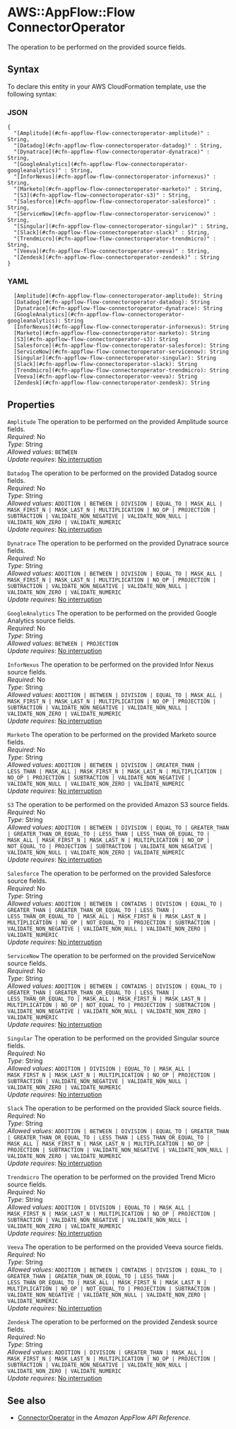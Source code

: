 # AWS::AppFlow::Flow ConnectorOperator<a name="aws-properties-appflow-flow-connectoroperator"></a>

 The operation to be performed on the provided source fields\. 

## Syntax<a name="aws-properties-appflow-flow-connectoroperator-syntax"></a>

To declare this entity in your AWS CloudFormation template, use the following syntax:

### JSON<a name="aws-properties-appflow-flow-connectoroperator-syntax.json"></a>

```
{
  "[Amplitude](#cfn-appflow-flow-connectoroperator-amplitude)" : String,
  "[Datadog](#cfn-appflow-flow-connectoroperator-datadog)" : String,
  "[Dynatrace](#cfn-appflow-flow-connectoroperator-dynatrace)" : String,
  "[GoogleAnalytics](#cfn-appflow-flow-connectoroperator-googleanalytics)" : String,
  "[InforNexus](#cfn-appflow-flow-connectoroperator-infornexus)" : String,
  "[Marketo](#cfn-appflow-flow-connectoroperator-marketo)" : String,
  "[S3](#cfn-appflow-flow-connectoroperator-s3)" : String,
  "[Salesforce](#cfn-appflow-flow-connectoroperator-salesforce)" : String,
  "[ServiceNow](#cfn-appflow-flow-connectoroperator-servicenow)" : String,
  "[Singular](#cfn-appflow-flow-connectoroperator-singular)" : String,
  "[Slack](#cfn-appflow-flow-connectoroperator-slack)" : String,
  "[Trendmicro](#cfn-appflow-flow-connectoroperator-trendmicro)" : String,
  "[Veeva](#cfn-appflow-flow-connectoroperator-veeva)" : String,
  "[Zendesk](#cfn-appflow-flow-connectoroperator-zendesk)" : String
}
```

### YAML<a name="aws-properties-appflow-flow-connectoroperator-syntax.yaml"></a>

```
  [Amplitude](#cfn-appflow-flow-connectoroperator-amplitude): String
  [Datadog](#cfn-appflow-flow-connectoroperator-datadog): String
  [Dynatrace](#cfn-appflow-flow-connectoroperator-dynatrace): String
  [GoogleAnalytics](#cfn-appflow-flow-connectoroperator-googleanalytics): String
  [InforNexus](#cfn-appflow-flow-connectoroperator-infornexus): String
  [Marketo](#cfn-appflow-flow-connectoroperator-marketo): String
  [S3](#cfn-appflow-flow-connectoroperator-s3): String
  [Salesforce](#cfn-appflow-flow-connectoroperator-salesforce): String
  [ServiceNow](#cfn-appflow-flow-connectoroperator-servicenow): String
  [Singular](#cfn-appflow-flow-connectoroperator-singular): String
  [Slack](#cfn-appflow-flow-connectoroperator-slack): String
  [Trendmicro](#cfn-appflow-flow-connectoroperator-trendmicro): String
  [Veeva](#cfn-appflow-flow-connectoroperator-veeva): String
  [Zendesk](#cfn-appflow-flow-connectoroperator-zendesk): String
```

## Properties<a name="aws-properties-appflow-flow-connectoroperator-properties"></a>

`Amplitude`  <a name="cfn-appflow-flow-connectoroperator-amplitude"></a>
 The operation to be performed on the provided Amplitude source fields\.   
*Required*: No  
*Type*: String  
*Allowed values*: `BETWEEN`  
*Update requires*: [No interruption](https://docs.aws.amazon.com/AWSCloudFormation/latest/UserGuide/using-cfn-updating-stacks-update-behaviors.html#update-no-interrupt)

`Datadog`  <a name="cfn-appflow-flow-connectoroperator-datadog"></a>
 The operation to be performed on the provided Datadog source fields\.   
*Required*: No  
*Type*: String  
*Allowed values*: `ADDITION | BETWEEN | DIVISION | EQUAL_TO | MASK_ALL | MASK_FIRST_N | MASK_LAST_N | MULTIPLICATION | NO_OP | PROJECTION | SUBTRACTION | VALIDATE_NON_NEGATIVE | VALIDATE_NON_NULL | VALIDATE_NON_ZERO | VALIDATE_NUMERIC`  
*Update requires*: [No interruption](https://docs.aws.amazon.com/AWSCloudFormation/latest/UserGuide/using-cfn-updating-stacks-update-behaviors.html#update-no-interrupt)

`Dynatrace`  <a name="cfn-appflow-flow-connectoroperator-dynatrace"></a>
 The operation to be performed on the provided Dynatrace source fields\.   
*Required*: No  
*Type*: String  
*Allowed values*: `ADDITION | BETWEEN | DIVISION | EQUAL_TO | MASK_ALL | MASK_FIRST_N | MASK_LAST_N | MULTIPLICATION | NO_OP | PROJECTION | SUBTRACTION | VALIDATE_NON_NEGATIVE | VALIDATE_NON_NULL | VALIDATE_NON_ZERO | VALIDATE_NUMERIC`  
*Update requires*: [No interruption](https://docs.aws.amazon.com/AWSCloudFormation/latest/UserGuide/using-cfn-updating-stacks-update-behaviors.html#update-no-interrupt)

`GoogleAnalytics`  <a name="cfn-appflow-flow-connectoroperator-googleanalytics"></a>
 The operation to be performed on the provided Google Analytics source fields\.   
*Required*: No  
*Type*: String  
*Allowed values*: `BETWEEN | PROJECTION`  
*Update requires*: [No interruption](https://docs.aws.amazon.com/AWSCloudFormation/latest/UserGuide/using-cfn-updating-stacks-update-behaviors.html#update-no-interrupt)

`InforNexus`  <a name="cfn-appflow-flow-connectoroperator-infornexus"></a>
 The operation to be performed on the provided Infor Nexus source fields\.   
*Required*: No  
*Type*: String  
*Allowed values*: `ADDITION | BETWEEN | DIVISION | EQUAL_TO | MASK_ALL | MASK_FIRST_N | MASK_LAST_N | MULTIPLICATION | NO_OP | PROJECTION | SUBTRACTION | VALIDATE_NON_NEGATIVE | VALIDATE_NON_NULL | VALIDATE_NON_ZERO | VALIDATE_NUMERIC`  
*Update requires*: [No interruption](https://docs.aws.amazon.com/AWSCloudFormation/latest/UserGuide/using-cfn-updating-stacks-update-behaviors.html#update-no-interrupt)

`Marketo`  <a name="cfn-appflow-flow-connectoroperator-marketo"></a>
 The operation to be performed on the provided Marketo source fields\.   
*Required*: No  
*Type*: String  
*Allowed values*: `ADDITION | BETWEEN | DIVISION | GREATER_THAN | LESS_THAN | MASK_ALL | MASK_FIRST_N | MASK_LAST_N | MULTIPLICATION | NO_OP | PROJECTION | SUBTRACTION | VALIDATE_NON_NEGATIVE | VALIDATE_NON_NULL | VALIDATE_NON_ZERO | VALIDATE_NUMERIC`  
*Update requires*: [No interruption](https://docs.aws.amazon.com/AWSCloudFormation/latest/UserGuide/using-cfn-updating-stacks-update-behaviors.html#update-no-interrupt)

`S3`  <a name="cfn-appflow-flow-connectoroperator-s3"></a>
 The operation to be performed on the provided Amazon S3 source fields\.   
*Required*: No  
*Type*: String  
*Allowed values*: `ADDITION | BETWEEN | DIVISION | EQUAL_TO | GREATER_THAN | GREATER_THAN_OR_EQUAL_TO | LESS_THAN | LESS_THAN_OR_EQUAL_TO | MASK_ALL | MASK_FIRST_N | MASK_LAST_N | MULTIPLICATION | NO_OP | NOT_EQUAL_TO | PROJECTION | SUBTRACTION | VALIDATE_NON_NEGATIVE | VALIDATE_NON_NULL | VALIDATE_NON_ZERO | VALIDATE_NUMERIC`  
*Update requires*: [No interruption](https://docs.aws.amazon.com/AWSCloudFormation/latest/UserGuide/using-cfn-updating-stacks-update-behaviors.html#update-no-interrupt)

`Salesforce`  <a name="cfn-appflow-flow-connectoroperator-salesforce"></a>
 The operation to be performed on the provided Salesforce source fields\.   
*Required*: No  
*Type*: String  
*Allowed values*: `ADDITION | BETWEEN | CONTAINS | DIVISION | EQUAL_TO | GREATER_THAN | GREATER_THAN_OR_EQUAL_TO | LESS_THAN | LESS_THAN_OR_EQUAL_TO | MASK_ALL | MASK_FIRST_N | MASK_LAST_N | MULTIPLICATION | NO_OP | NOT_EQUAL_TO | PROJECTION | SUBTRACTION | VALIDATE_NON_NEGATIVE | VALIDATE_NON_NULL | VALIDATE_NON_ZERO | VALIDATE_NUMERIC`  
*Update requires*: [No interruption](https://docs.aws.amazon.com/AWSCloudFormation/latest/UserGuide/using-cfn-updating-stacks-update-behaviors.html#update-no-interrupt)

`ServiceNow`  <a name="cfn-appflow-flow-connectoroperator-servicenow"></a>
 The operation to be performed on the provided ServiceNow source fields\.   
*Required*: No  
*Type*: String  
*Allowed values*: `ADDITION | BETWEEN | CONTAINS | DIVISION | EQUAL_TO | GREATER_THAN | GREATER_THAN_OR_EQUAL_TO | LESS_THAN | LESS_THAN_OR_EQUAL_TO | MASK_ALL | MASK_FIRST_N | MASK_LAST_N | MULTIPLICATION | NO_OP | NOT_EQUAL_TO | PROJECTION | SUBTRACTION | VALIDATE_NON_NEGATIVE | VALIDATE_NON_NULL | VALIDATE_NON_ZERO | VALIDATE_NUMERIC`  
*Update requires*: [No interruption](https://docs.aws.amazon.com/AWSCloudFormation/latest/UserGuide/using-cfn-updating-stacks-update-behaviors.html#update-no-interrupt)

`Singular`  <a name="cfn-appflow-flow-connectoroperator-singular"></a>
 The operation to be performed on the provided Singular source fields\.   
*Required*: No  
*Type*: String  
*Allowed values*: `ADDITION | DIVISION | EQUAL_TO | MASK_ALL | MASK_FIRST_N | MASK_LAST_N | MULTIPLICATION | NO_OP | PROJECTION | SUBTRACTION | VALIDATE_NON_NEGATIVE | VALIDATE_NON_NULL | VALIDATE_NON_ZERO | VALIDATE_NUMERIC`  
*Update requires*: [No interruption](https://docs.aws.amazon.com/AWSCloudFormation/latest/UserGuide/using-cfn-updating-stacks-update-behaviors.html#update-no-interrupt)

`Slack`  <a name="cfn-appflow-flow-connectoroperator-slack"></a>
 The operation to be performed on the provided Slack source fields\.   
*Required*: No  
*Type*: String  
*Allowed values*: `ADDITION | BETWEEN | DIVISION | EQUAL_TO | GREATER_THAN | GREATER_THAN_OR_EQUAL_TO | LESS_THAN | LESS_THAN_OR_EQUAL_TO | MASK_ALL | MASK_FIRST_N | MASK_LAST_N | MULTIPLICATION | NO_OP | PROJECTION | SUBTRACTION | VALIDATE_NON_NEGATIVE | VALIDATE_NON_NULL | VALIDATE_NON_ZERO | VALIDATE_NUMERIC`  
*Update requires*: [No interruption](https://docs.aws.amazon.com/AWSCloudFormation/latest/UserGuide/using-cfn-updating-stacks-update-behaviors.html#update-no-interrupt)

`Trendmicro`  <a name="cfn-appflow-flow-connectoroperator-trendmicro"></a>
 The operation to be performed on the provided Trend Micro source fields\.   
*Required*: No  
*Type*: String  
*Allowed values*: `ADDITION | DIVISION | EQUAL_TO | MASK_ALL | MASK_FIRST_N | MASK_LAST_N | MULTIPLICATION | NO_OP | PROJECTION | SUBTRACTION | VALIDATE_NON_NEGATIVE | VALIDATE_NON_NULL | VALIDATE_NON_ZERO | VALIDATE_NUMERIC`  
*Update requires*: [No interruption](https://docs.aws.amazon.com/AWSCloudFormation/latest/UserGuide/using-cfn-updating-stacks-update-behaviors.html#update-no-interrupt)

`Veeva`  <a name="cfn-appflow-flow-connectoroperator-veeva"></a>
 The operation to be performed on the provided Veeva source fields\.   
*Required*: No  
*Type*: String  
*Allowed values*: `ADDITION | BETWEEN | CONTAINS | DIVISION | EQUAL_TO | GREATER_THAN | GREATER_THAN_OR_EQUAL_TO | LESS_THAN | LESS_THAN_OR_EQUAL_TO | MASK_ALL | MASK_FIRST_N | MASK_LAST_N | MULTIPLICATION | NO_OP | NOT_EQUAL_TO | PROJECTION | SUBTRACTION | VALIDATE_NON_NEGATIVE | VALIDATE_NON_NULL | VALIDATE_NON_ZERO | VALIDATE_NUMERIC`  
*Update requires*: [No interruption](https://docs.aws.amazon.com/AWSCloudFormation/latest/UserGuide/using-cfn-updating-stacks-update-behaviors.html#update-no-interrupt)

`Zendesk`  <a name="cfn-appflow-flow-connectoroperator-zendesk"></a>
 The operation to be performed on the provided Zendesk source fields\.   
*Required*: No  
*Type*: String  
*Allowed values*: `ADDITION | DIVISION | GREATER_THAN | MASK_ALL | MASK_FIRST_N | MASK_LAST_N | MULTIPLICATION | NO_OP | PROJECTION | SUBTRACTION | VALIDATE_NON_NEGATIVE | VALIDATE_NON_NULL | VALIDATE_NON_ZERO | VALIDATE_NUMERIC`  
*Update requires*: [No interruption](https://docs.aws.amazon.com/AWSCloudFormation/latest/UserGuide/using-cfn-updating-stacks-update-behaviors.html#update-no-interrupt)

## See also<a name="aws-properties-appflow-flow-connectoroperator--seealso"></a>
+ [ConnectorOperator](https://docs.aws.amazon.com/appflow/1.0/APIReference/API_ConnectorOperator.html) in the *Amazon AppFlow API Reference*\.

